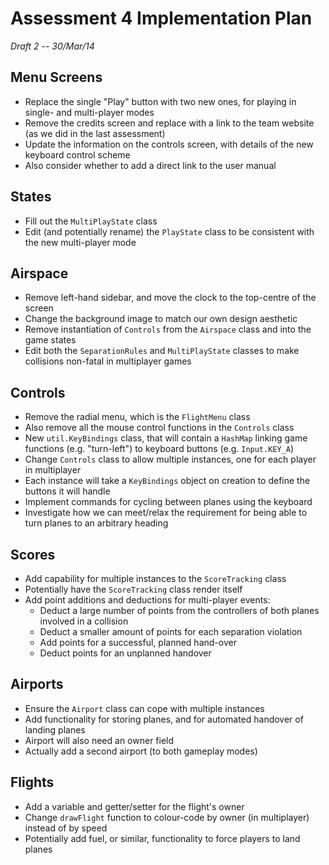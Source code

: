 # Assessment 4 Implementation Plan

*Draft 2 -- 30/Mar/14*

## Menu Screens

* Replace the single "Play" button with two new ones, for playing in single- and multi-player modes
* Remove the credits screen and replace with a link to the team website (as we did in the last assessment)
* Update the information on the controls screen, with details of the new keyboard control scheme
* Also consider whether to add a direct link to the user manual

## States

* Fill out the `MultiPlayState` class
* Edit (and potentially rename) the `PlayState` class to be consistent with the new multi-player mode

## Airspace

* Remove left-hand sidebar, and move the clock to the top-centre of the screen
* Change the background image to match our own design aesthetic
* Remove instantiation of `Controls` from the `Airspace` class and into the game states
* Edit both the `SeparationRules` and `MultiPlayState` classes to make collisions non-fatal in multiplayer games

## Controls

* Remove the radial menu, which is the `FlightMenu` class
* Also remove all the mouse control functions in the `Controls` class
* New `util.KeyBindings` class, that will contain a `HashMap` linking game functions (e.g. "turn-left") to keyboard buttons (e.g. `Input.KEY_A`)
* Change `Controls` class to allow multiple instances, one for each player in multiplayer
* Each instance will take a `KeyBindings` object on creation to define the buttons it will handle
* Implement commands for cycling between planes using the keyboard
* Investigate how we can meet/relax the requirement for being able to turn planes to an arbitrary heading

## Scores

* Add capability for multiple instances to the `ScoreTracking` class
* Potentially have the `ScoreTracking` class render itself
* Add point additions and deductions for multi-player events:
    * Deduct a large number of points from the controllers of both planes involved in a collision
    * Deduct a smaller amount of points for each separation violation
    * Add points for a successful, planned hand-over
    * Deduct points for an unplanned handover

## Airports

* Ensure the `Airport` class can cope with multiple instances
* Add functionality for storing planes, and for automated handover of landing planes
* Airport will also need an owner field
* Actually add a second airport (to both gameplay modes)

## Flights

* Add a variable and getter/setter for the flight's owner
* Change `drawFlight` function to colour-code by owner (in multiplayer) instead of by speed
* Potentially add fuel, or similar, functionality to force players to land planes

